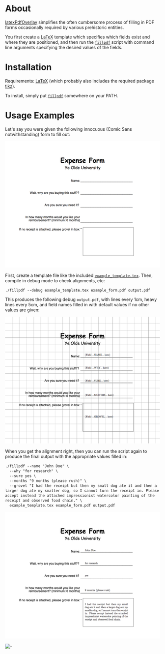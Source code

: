 About
==================

[latexPdfOverlay](https://github.com/yosinski/latexPdfOverlay)
simplifies the often cumbersome process of filling in PDF forms
occasionally required by various prehistoric entities.

You first create a [LaTeX](http://www.latex-project.org/) template
which specifies which fields exist and where they are positioned, and
then run the
[```fillpdf```](https://github.com/yosinski/latexPdfOverlay/blob/master/fillpdf)
script with command line arguments specifying the desired values of the fields.



Installation 
==================

Requirements: [LaTeX](http://www.latex-project.org/) (which probably
also includes the required package
[tikz](http://www.texample.net/tikz/examples/)).

To install, simply put [```fillpdf```](https://github.com/yosinski/latexPdfOverlay/blob/master/fillpdf) somewhere on your PATH.



Usage Examples
==================

Let's say you were given the following innocuous (Comic Sans notwithstanding) form to fill out:

[![form-blank](https://github.com/yosinski/latexPdfOverlay/raw/master/screenshots/form-blank.png)](https://github.com/yosinski/latexPdfOverlay/raw/master/screenshots/form-blank.png)

First, create a template file like the included [```example_template.tex```](https://github.com/yosinski/latexPdfOverlay/raw/master/example_template.tex). Then, compile in debug mode to check alignments, etc:

    ./fillpdf --debug example_template.tex example_form.pdf output.pdf

This produces the following debug ```output.pdf```, with lines every 1cm, heavy lines every 5cm, and field names filled in with default values if no other values are given:

[![form-debug](https://github.com/yosinski/latexPdfOverlay/raw/master/screenshots/form-debug.png)](https://github.com/yosinski/latexPdfOverlay/raw/master/screenshots/form-debug.png)

When you get the alignment right, then you can run the script again to produce the final output with the appropriate values filled in:

    ./fillpdf --name "John Doe" \
      --why "for research" \
      --sure yes \
      --months "9 months (please rush)" \
      --grovel "I had the receipt but then my small dog ate it and then a larger dog ate my smaller dog, so I cannot turn the receipt in. Please accept instead the attached impressionist watercolor painting of the receipt and observed food chain." \
      example_template.tex example_form.pdf output.pdf

[![form-filled](https://github.com/yosinski/latexPdfOverlay/raw/master/screenshots/form-filled.png)](https://github.com/yosinski/latexPdfOverlay/raw/master/screenshots/form-filled.png)





![-](http://s.yosinski.com/1px_latexPdfOverlay.png)
